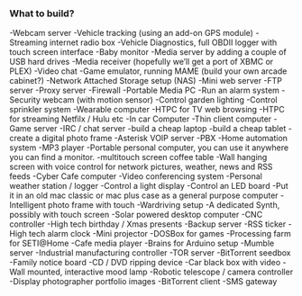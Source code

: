 ### What to build?
-Webcam server
-Vehicle tracking (using an add-on GPS module)
-Streaming internet radio box
-Vehicle Diagnostics, full OBDII logger with touch screen interface
-Baby monitor
-Media server by adding a couple of USB hard drives
-Media receiver (hopefully we’ll get a port of XBMC or PLEX)
-Video chat
-Game emulator, running MAME (build your own arcade cabinet?)
-Network Attached Storage setup (NAS)
-Mini web server
-FTP server
-Proxy server
-Firewall
-Portable Media PC
-Run an alarm system
-Security webcam (with motion sensor)
-Control garden lighting
-Control sprinkler system
-Wearable computer
-HTPC for TV web browsing
-HTPC for streaming Netfilx / Hulu etc
-In car Computer
-Thin client computer
-Game server
-IRC / chat server
-build a cheap laptop
-build a cheap tablet
-create a digital photo frame
-Asterisk VOIP server
-PBX
-Home automation system
-MP3 player
-Portable personal computer, you can use it anywhere you can find a monitor.
-multitouch screen coffee table
-Wall hanging screen with voice control for network pictures, weather, news and RSS feeds
-Cyber Cafe computer
-Video conferencing system
-Personal weather station / logger
-Control a light display
-Control an LED board
-Put it in an old mac classic or mac plus case as a general purpose computer
-Intelligent photo frame with touch
-Wardriving setup
-A dedicated Synth, possibly with touch screen
-Solar powered desktop computer
-CNC controller
-High tech birthday / Xmas presents
-Backup server
-RSS ticker
-High tech alarm clock
-Mini projector
-DOSBox for games
-Processing farm for SETI@Home
-Cafe media player
-Brains for Arduino setup
-Mumble server
-Industrial manufacturing controller
-TOR server
-BitTorrent seedbox
-Family notice board
-CD / DVD ripping device
-Car black box with video
-Wall mounted, interactive mood lamp
-Robotic telescope / camera controller
-Display photographer portfolio images
-BitTorrent client
-SMS gateway